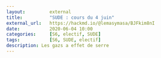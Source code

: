 ```yaml
---
layout:         external
title:          "SUDE : cours du 4 juin"
external_url:   https://hackmd.io/@lemasymasa/BJFkim8nI
date:           2020-06-04 10:00
categories:     [S6, electif, SUDE]
tags:           [S6, SUDE, electif]
description: Les gazs a effet de serre
---
```

